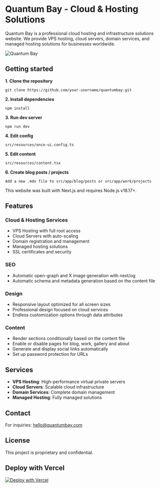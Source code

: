 # Quantum Bay - Cloud & Hosting Solutions

Quantum Bay is a professional cloud hosting and infrastructure solutions website. We provide VPS hosting, cloud servers, domain services, and managed hosting solutions for businesses worldwide.

![Quantum Bay](public/images/og/home.jpg)

## Getting started

**1. Clone the repository**
```
git clone https://github.com/your-username/quantumbay.git
```

**2. Install dependencies**
```
npm install
```

**3. Run dev server**
```
npm run dev
```

**4. Edit config**
```
src/resources/once-ui.config.ts
```

**5. Edit content**
```
src/resources/content.tsx
```

**6. Create blog posts / projects**
```
Add a new .mdx file to src/app/blog/posts or src/app/work/projects
```

This website was built with Next.js and requires Node.js v18.17+.

## Features

### Cloud & Hosting Services
- VPS Hosting with full root access
- Cloud Servers with auto-scaling
- Domain registration and management
- Managed hosting solutions
- SSL certificates and security

### SEO
- Automatic open-graph and X image generation with next/og
- Automatic schema and metadata generation based on the content file

### Design
- Responsive layout optimized for all screen sizes
- Professional design focused on cloud services
- Endless customization options through data attributes

### Content
- Render sections conditionally based on the content file
- Enable or disable pages for blog, work, gallery and about
- Generate and display social links automatically
- Set up password protection for URLs

## Services

- **VPS Hosting**: High-performance virtual private servers
- **Cloud Servers**: Scalable cloud infrastructure
- **Domain Services**: Complete domain management
- **Managed Hosting**: Fully managed solutions

## Contact

For inquiries: hello@quantumbay.com

## License

This project is proprietary and confidential.

## Deploy with Vercel

[![Deploy with Vercel](https://vercel.com/button)](https://vercel.com/new/clone?repository-url=https%3A%2F%2Fgithub.com%2Fyour-username%2Fquantumbay&project-name=quantumbay&repository-name=quantumbay&redirect-url=https%3A%2F%2Fgithub.com%2Fyour-username%2Fquantumbay&demo-title=Quantum%20Bay&demo-description=Cloud%20Hosting%20Solutions&demo-url=https%3A%2F%2Fquantumbay.com&demo-image=%2F%2Fraw.githubusercontent.com%2Fyour-username%2Fquantumbay%2Fmain%2Fpublic%2Fimages%2Fog%2Fhome.jpg)